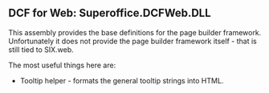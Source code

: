 <properties date="2016-08-04"
SortOrder="20"
/>

DCF for Web: Superoffice.DCFWeb.DLL
-----------------------------------

This assembly provides the base definitions for the page builder framework.
Unfortunately it does not provide the page builder framework itself - that is still tied to SIX.web.

The most useful things here are:

* Tooltip helper - formats the general tooltip strings into HTML.
